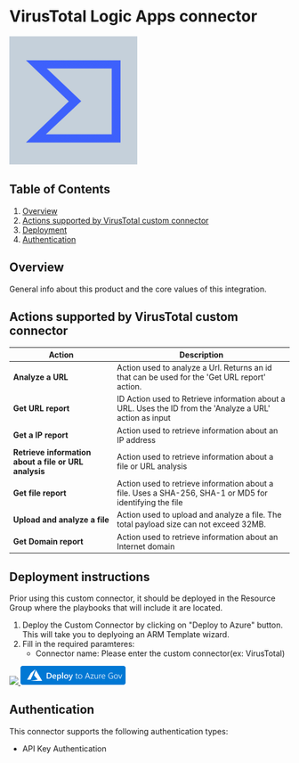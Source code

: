 # VirusTotal Logic Apps connector

![VirusTotal](./VirusTotal.png)<br>
## Table of Contents

1. [Overview](#overview)
1. [Actions supported by VirusTotal custom connector](#actions)
1. [Deployment](#deployment)
1. [Authentication](#Authentication)

<a name="overview"></a>

## Overview
General info about this product and the core values of this integration. <br>


<a name="actions"></a>

## Actions supported by VirusTotal custom connector

| Action | Description |
| --------- | -------------- |
| **Analyze a URL** | Action used to analyze a Url. Returns an id that can be used for the 'Get URL report' action. |
| **Get URL report** | ID Action used to Retrieve information about a URL. Uses the ID from the 'Analyze a URL' action as input |
| **Get a IP report** | Action used to retrieve information about an IP address |
| **Retrieve information about a file or URL analysis** | Action used to retrieve information about a file or URL analysis |
| **Get file report** | Action used to retrieve information about a file. Uses a SHA-256, SHA-1 or MD5 for identifying the file |
| **Upload and analyze a file** | Action used to upload and analyze a file. The total payload size can not exceed 32MB. |
| **Get Domain report** | Action used to retrieve information about an Internet domain |


<a name="deployment"></a>

## Deployment instructions 

Prior using this custom connector, it should be deployed in the Resource Group where the playbooks that will include it are located.
<br>
1. Deploy the Custom Connector by clicking on "Deploy to Azure" button. This will take you to deplyoing an ARM Template wizard.
2. Fill in the required paramteres:
    * Connector name: Please enter the custom connector(ex: VirusTotal)


<a href="https://portal.azure.com/#create/Microsoft.Template/uri/https%3A%2F%2Fraw.githubusercontent.com%2Fmartijntakken%2FAzure-Sentinel%2Ffeature%2Fvirustotal%2FPlaybooks%2FVirusTotal%2FConnector%2FAzureDeploy.json" target="_blank">
    <img src="https://aka.ms/deploytoazurebutton"/>
</a>

<a href="https://portal.azure.us/#create/Microsoft.Template/uri/https%3A%2F%2Fraw.githubusercontent.com%2Fmartijntakken%2FAzure-Sentinel%2Ffeature%2Fvirustotal%2FPlaybooks%2FVirusTotal%2FConnector%2FAzureDeploy.json" target="_blank">
   <img src="https://raw.githubusercontent.com/Azure/azure-quickstart-templates/master/1-CONTRIBUTION-GUIDE/images/deploytoazuregov.png"/>    
</a>


<a name="authentication"></a>

## Authentication
This connector supports the following authentication types:
* API Key Authentication